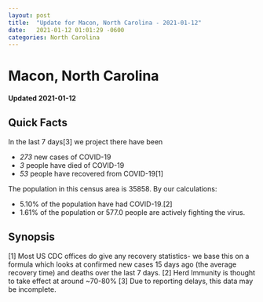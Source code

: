 ```yaml
---
layout: post
title:  "Update for Macon, North Carolina - 2021-01-12"
date:   2021-01-12 01:01:29 -0600
categories: North Carolina
---
```


# Macon, North Carolina
#### Updated 2021-01-12

## Quick Facts

In the last 7 days[3] we project there have been
- *273* new cases of COVID-19
- *3* people have died of COVID-19
- *53* people have recovered from COVID-19[1]

The population in this census area is 35858. By our calculations:
- 5.10% of the population have had COVID-19.[2]
- 1.61% of the population or 577.0 people are actively fighting the virus.

## Synopsis




[1] Most US CDC offices do give any recovery statistics- we base this on a formula which looks at confirmed new cases
15 days ago (the average recovery time) and deaths over the last 7 days.
[2] Herd Immunity is thought to take effect at around ~70-80%
[3] Due to reporting delays, this data may be incomplete. 
    